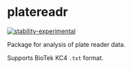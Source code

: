 # platereadr
<!-- badges: start -->
  [![stability-experimental](https://img.shields.io/badge/stability-experimental-orange.svg)](https://github.com/emersion/stability-badges#experimental)
<!-- badges: end -->

Package for analysis of plate reader data.

Supports BioTek KC4 `.txt` format.
